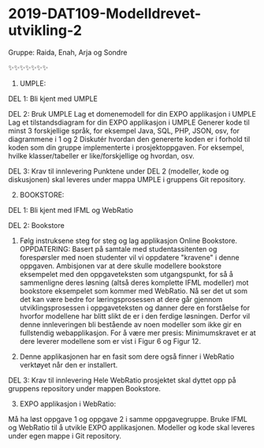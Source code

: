 # 2019-DAT109-Modelldrevet-utvikling-2
Gruppe: Raida, Enah, Arja og Sondre

✨✨✨✨✨✨✨



1. UMPLE:

DEL 1: Bli kjent med UMPLE

DEL 2: Bruk UMPLE
Lag et domenemodell for din EXPO applikasjon i UMPLE 
Lag et tilstandsdiagram for din EXPO applikasjon i UMPLE
Generer kode til minst 3 forskjellige språk, for eksempel Java, SQL, PHP, JSON, osv, for diagrammene i 1 og 2
Diskutér hvordan den genererte koden er i forhold til koden som din gruppe implementerte i prosjektoppgaven. For eksempel, hvilke klasser/tabeller er like/forskjellige og hvordan, osv.
 
DEL 3: Krav til innlevering
Punktene under DEL 2 (modeller, kode og diskusjonen) skal leveres under mappa UMPLE i gruppens Git repository.




2. BOOKSTORE:

DEL 1: Bli kjent med IFML og WebRatio

DEL 2: Bookstore

1. Følg instruksene steg for steg og lag applikasjon Online Bookstore. 
OPPDATERING: Basert på samtale med studentassitenten og forespørsler med noen studenter vil vi oppdatere "kravene" i denne oppgaven. Ambisjonen var at dere skulle modellere bookstore eksempelet med den oppgaveteksten som utgangspunkt, for så å sammenligne deres løsning (altså deres komplette IFML modeller) mot bookstore eksempelet som kommer med WebRatio. Nå ser det ut som det kan være bedre for læringsprosessen at dere går gjennom utviklingsprosessen i oppgaveteksten og danner dere en forståelse for hvorfor modellene har blitt slikt de er i den ferdige løsningen. Derfor vil denne innleveringen bli bestående av noen modeller som ikke gir en fullstendig webapplikasjon. For å være mer presis: Minimumskravet er at dere leverer modellene som er vist i Figur 6 og Figur 12.

2. Denne applikasjonen har en fasit som dere også finner i WebRatio verktøyet når den er installert.


DEL 3: Krav til innlevering
Hele WebRatio prosjektet skal dyttet opp på gruppens repository under mappen Bookstore.




3. EXPO applikasjon i WebRatio:

Må ha løst oppgave 1 og oppgave 2 i samme oppgavegruppe.
Bruke IFML og WebRatio til å utvikle EXPO applikasjonen.
Modeller og kode skal leveres under egen mappe i Git repository. 
